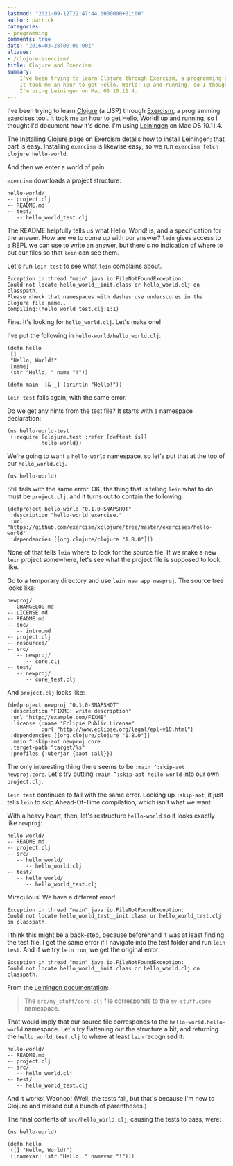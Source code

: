 ```yaml
---
lastmod: "2021-09-12T22:47:44.0000000+01:00"
author: patrick
categories:
- programming
comments: true
date: "2016-03-28T00:00:00Z"
aliases:
- /clojure-exercism/
title: Clojure and Exercism
summary:
    I've been trying to learn Clojure through Exercism, a programming exercises tool.
    It took me an hour to get Hello, World! up and running, so I thought I'd document how it's done.
    I'm using Leiningen on Mac OS 10.11.4.
---
```


I've been trying to learn [Clojure] (a LISP) through [Exercism], a programming exercises tool.
It took me an hour to get Hello, World! up and running, so I thought I'd document how it's done.
I'm using [Leiningen] on Mac OS 10.11.4.

The [Installing Clojure page] on Exercism details how to install Leiningen; that part is easy.
Installing `exercism` is likewise easy, so we run `exercism fetch clojure hello-world`.

And then we enter a world of pain.

`exercism` downloads a project structure:

    hello-world/
    -- project.clj
    -- README.md
    -- test/
       -- hello_world_test.clj

The README helpfully tells us what Hello, World! is, and a specification for the answer.
How are we to come up with our answer?
`lein` gives access to a REPL we can use to write an answer, but there's no indication of
where to put our files so that `lein` can see them.

Let's run `lein test` to see what `lein` complains about.

    Exception in thread "main" java.io.FileNotFoundException:
    Could not locate hello_world__init.class or hello_world.clj on classpath.
    Please check that namespaces with dashes use underscores in the Clojure file name.,
    compiling:(hello_world_test.clj:1:1)

Fine. It's looking for `hello_world.clj`. Let's make one!

I've put the following in `hello-world/hello_world.clj`:

    (defn hello
     []
     "Hello, World!"
     [name]
     (str "Hello, " name "!"))

    (defn main- [& _] (println "Hello!"))

`lein test` fails again, with the same error.

Do we get any hints from the test file?
It starts with a namespace declaration:

    (ns hello-world-test
     (:require [clojure.test :refer [deftest is]]
               hello-world))

We're going to want a `hello-world` namespace, so let's put that at the top of our `hello_world.clj`.

    (ns hello-world)

Still fails with the same error.
OK, the thing that is telling `lein` what to do must be `project.clj`, and it turns out to contain the following:

    (defproject hello-world "0.1.0-SNAPSHOT"
     :description "hello-world exercise."
     :url "https://github.com/exercism/xclojure/tree/master/exercises/hello-world"
     :dependencies [[org.clojure/clojure "1.8.0"]])

None of that tells `lein` where to look for the source file.
If we make a new `lein` project somewhere, let's see what the project file is supposed to look like.

Go to a temporary directory and use `lein new app newproj`.
The source tree looks like:

    newproj/
    -- CHANGELOG.md
    -- LICENSE.md
    -- README.md
    -- doc/
       -- intro.md
    -- project.clj
    -- resources/
    -- src/
       -- newproj/
          -- core.clj
    -- test/
       -- newproj/
          -- core_test.clj

And `project.clj` looks like:

    (defproject newproj "0.1.0-SNAPSHOT"
     :description "FIXME: write description"
     :url "http://example.com/FIXME"
     :license {:name "Eclipse Public License"
               :url "http://www.eclipse.org/legal/epl-v10.html"}
     :dependencies [[org.clojure/clojure "1.8.0"]]
     :main ^:skip-aot newproj.core
     :target-path "target/%s"
     :profiles {:uberjar {:aot :all}})

The only interesting thing there seems to be `:main ^:skip-aot newproj.core`.
Let's try putting `:main ^:skip-aot hello-world` into our own `project.clj`.

`lein test` continues to fail with the same error.
Looking up `:skip-aot`, it just tells `lein` to skip Ahead-Of-Time compilation, which isn't what we want.

With a heavy heart, then, let's restructure `hello-world` so it looks exactly like `newproj`:

    hello-world/
    -- README.md
    -- project.clj
    -- src/
       -- hello_world/
          -- hello_world.clj
    -- test/
       -- hello_world/
          -- hello_world_test.clj

Miraculous! We have a different error!

    Exception in thread "main" java.io.FileNotFoundException:
    Could not locate hello_world_test__init.class or hello_world_test.clj on classpath.

I think this might be a back-step, because beforehand it was at least finding the test file.
I get the same error if I navigate into the test folder and run `lein test`.
And if we try `lein run`, we get the original error:

    Exception in thread "main" java.io.FileNotFoundException:
    Could not locate hello_world__init.class or hello_world.clj on classpath.

From the [Leiningen documentation]:

> The `src/my_stuff/core.clj` file corresponds to the `my-stuff.core` namespace.

That would imply that our source file corresponds to the `hello-world.hello-world` namespace.
Let's try flattening out the structure a bit, and returning the `hello_world_test.clj` to where at least
`lein` recognised it:

    hello-world/
    -- README.md
    -- project.clj
    -- src/
       -- hello_world.clj
    -- test/
       -- hello_world_test.clj

And it works! Woohoo!
(Well, the tests fail, but that's because I'm new to Clojure and missed out a bunch of parentheses.)

The final contents of `src/hello_world.clj`, causing the tests to pass, were:

    (ns hello-world)

    (defn hello
     ([] "Hello, World!")
     ([namevar] (str "Hello, " namevar "!")))

[Clojure]: https://clojure.org/
[Exercism]: https://exercism.io/
[Installing Clojure page]: https://exercism.io/languages/clojure
[Leiningen]: https://leiningen.org
[Leiningen documentation]: https://github.com/technomancy/leiningen/blob/stable/doc/TUTORIAL.md#creating-a-project

